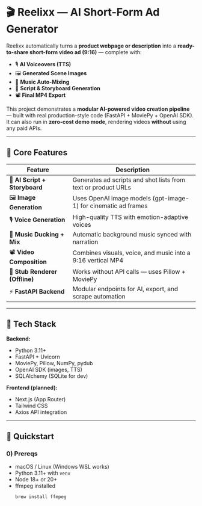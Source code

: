 # 🎬 Reelixx — AI Short-Form Ad Generator

Reelixx automatically turns a **product webpage or description** into a **ready-to-share short-form video ad (9:16)** — complete with:
- 🎙️ **AI Voiceovers (TTS)**
- 🖼️ **Generated Scene Images**
- 🎵 **Music Auto-Mixing**
- 🧩 **Script & Storyboard Generation**
- 📽️ **Final MP4 Export**

This project demonstrates a **modular AI-powered video creation pipeline** — built with real production-style code (FastAPI + MoviePy + OpenAI SDK).  
It can also run in **zero-cost demo mode**, rendering videos **without** using any paid APIs.

---

## 🧠 Core Features

| Feature | Description |
|----------|--------------|
| 🧾 **AI Script + Storyboard** | Generates ad scripts and shot lists from text or product URLs |
| 🖼️ **Image Generation** | Uses OpenAI image models (gpt-image-1) for cinematic ad frames |
| 🎙️ **Voice Generation** | High-quality TTS with emotion-adaptive voices |
| 🎵 **Music Ducking + Mix** | Automatic background music synced with narration |
| 📽️ **Video Composition** | Combines visuals, voice, and music into a 9:16 vertical MP4 |
| 💾 **Stub Renderer (Offline)** | Works without API calls — uses Pillow + MoviePy |
| ⚡ **FastAPI Backend** | Modular endpoints for AI, export, and scrape automation |

---

## 🧩 Tech Stack

**Backend:**
- Python 3.11+
- FastAPI + Uvicorn
- MoviePy, Pillow, NumPy, pydub
- OpenAI SDK (images, TTS)
- SQLAlchemy (SQLite for dev)

**Frontend (planned):**
- Next.js (App Router)
- Tailwind CSS
- Axios API integration

---

## 🚀 Quickstart

### 0) Prereqs
- macOS / Linux (Windows WSL works)
- Python 3.11+ with `venv`
- Node 18+ or 20+
- ffmpeg installed  
  ```bash
  brew install ffmpeg
